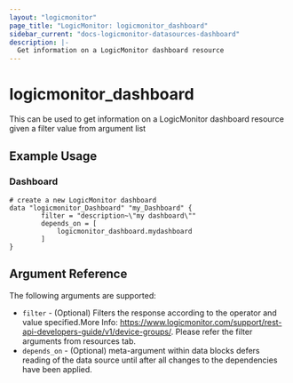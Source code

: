 ```yaml
---
layout: "logicmonitor"
page_title: "LogicMonitor: logicmonitor_dashboard"
sidebar_current: "docs-logicmonitor-datasources-dashboard"
description: |-
  Get information on a LogicMonitor dashboard resource
---
```


# logicmonitor_dashboard

This can be used to get information on a LogicMonitor dashboard resource given a filter value from argument list

## Example Usage    
### Dashboard
```hcl
# create a new LogicMonitor dashboard
data "logicmonitor_Dashboard" "my_Dashboard" {
        filter = "description~\"my dashboard\""
        depends_on = [
            logicmonitor_dashboard.mydashboard
        ]
}
```

## Argument Reference

The following arguments are supported:

* `filter` - (Optional) Filters the response according to the operator and value specified.More Info: https://www.logicmonitor.com/support/rest-api-developers-guide/v1/device-groups/. Please refer the filter arguments from resources tab.
* `depends_on` - (Optional) meta-argument within data blocks defers reading of the data source until after all changes to the dependencies have been applied.

